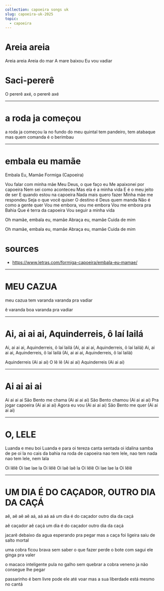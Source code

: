 ```yaml
---
collection: capoeira songs uk
slug: capoeira-uk-2025
topic:
  - capoeira
---
```


# Areia areia

Areia areia
Areia do mar
A mare baixou
Eu vou vadiar

# Saci-pererê

O pererê axé, o pererê axé

---

# a roda ja começou

a roda ja começou
la no fundo do meu quintal
tem pandeiro, tem atabaque
mas quem comanda é o berimbau

---

# embala eu mamãe

Embala Eu, Mamãe
Formiga (Capoeira)

Vou falar com minha mãe
Meu Deus, o que faço eu
Me apaixonei por capoeira
Nem sei como aconteceu
Mas ela é a minha vida
E é o meu jeito de ser
E quando estou na capoeira
Nada mais quero fazer
Minha mãe me respondeu
Seja o que você quiser
O destino é Deus quem manda
Não é como a gente quer
Vou me embora, vou me embora
Vou me embora pra Bahia
Que é terra da capoeira
Vou seguir a minha vida

Oh mamãe, embala eu, mamãe
Abraça eu, mamãe
Cuida de mim

Oh mamãe, embala eu, mamãe
Abraça eu, mamãe
Cuida de mim

# sources
- https://www.letras.com/formiga-capoeira/embala-eu-mamae/

---

# MEU CAZUA

meu cazua tem varanda
varanda pra vadiar

ê varanda boa
varanda pra vadiar

---

# Ai, ai ai ai, Aquinderreis, ô laí lailá

Ai, ai ai ai, Aquinderreis, ô laí lailá
(Ai, ai ai ai, Aquinderreis, ô laí lailá)
Ai, ai ai ai, Aquinderreis, ô laí lailá
(Ai, ai ai ai, Aquinderreis, ô laí lailá)

Aquinderreis
(Ai ai ai)
O lê lê
(Ai ai ai)
Aquinderreis
(Ai ai ai)

___

# Ai ai ai ai

Ai ai ai ai
São Bento me chama
(Ai ai ai ai)
São Bento chamou
(Ai ai ai ai)
Pra jogar capoeira
(Ai ai ai ai)
Agora eu vou
(Ai ai ai ai)
São Bento me quer
(Ai ai ai ai)

---

# O, LELE

Luanda e meu boi
Luanda e para
oi tereza canta sentada
oi idalina samba de pe
oi la no cais da bahia
na roda de capoeira
nao tem lele, nao tem
nada
nao tem lele, nem lala

Oi lêlê
Oi lae lae la
Oi lêlê
Oi laê laê la
Oi lêlê
Oi lae lae la
Oi lêlê

---

# UM DIA É DO CAÇADOR, OUTRO DIA DA CAÇÁ

aê, aê aê aê
aá, aá aá aá
um dia é do caçador
outro dia da caçá

aê caçador
aê caçá
um dia é do caçador
outro dia da caçá

jacarê debaixo da agua
esperando pra pegar
mas a caça foi ligeira
saiu de salto mortal

uma cobra ficou brava
sem saber o que fazer
perde o bote com sagui
ele ginga pra valer

o macaco inteligente
pula no galho sem quebrar
a cobra veneno ja não
consegue lhe pegar

passarinho é bem livre
pode ele até voar
mas a sua liberdade
está mesmo no cantá
